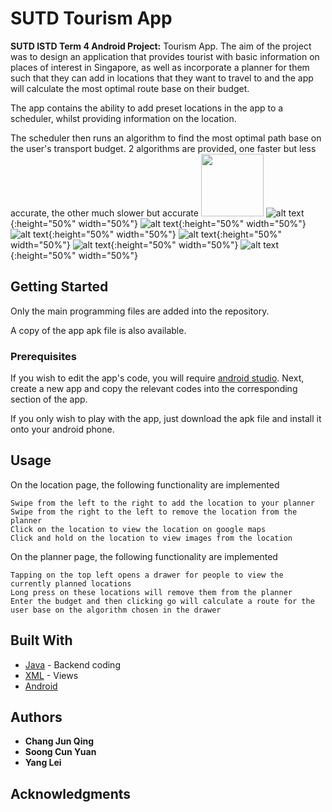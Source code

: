 # SUTD Tourism App

**SUTD ISTD Term 4 Android Project:** Tourism App.
The aim of the project was to design an application that provides tourist with basic information on places of interest in Singapore, as well as incorporate a planner for them such that they can add in locations that they want to travel to and the app will calculate the most optimal route base on their budget.

The app contains the ability to add preset locations in the app to a scheduler, whilst providing information on the location.

The scheduler then runs an algorithm to find the most optimal path base on the user's transport budget. 2 algorithms are provided, one faster but less accurate, the other much slower but accurate
<img src="images/upd1.jpg" width="100" height=auto>
![alt text](images/upd1.jpg){:height="50%" width="50%"}
![alt text](images/upd2.jpg){:height="50%" width="50%"}
![alt text](images/upd3.jpg){:height="50%" width="50%"}
![alt text](images/upd4.jpg){:height="50%" width="50%"}
![alt text](images/upd5.jpg){:height="50%" width="50%"}
![alt text](images/upd6.jpg){:height="50%" width="50%"}

## Getting Started

Only the main programming files are added into the repository.

A copy of the app apk file is also available.

### Prerequisites

If you wish to edit the app's code, you will require [android studio](https://developer.android.com/studio/index.html). Next, create a new app and copy the relevant codes into the corresponding section of the app.

If you only wish to play with the app, just download the apk file and install it onto your android phone.

## Usage

On the location page, the following functionality are implemented
```
Swipe from the left to the right to add the location to your planner
Swipe from the right to the left to remove the location from the planner
Click on the location to view the location on google maps
Click and hold on the location to view images from the location 
```

On the planner page, the following functionality are implemented
```
Tapping on the top left opens a drawer for people to view the currently planned locations
Long press on these locations will remove them from the planner
Enter the budget and then clicking go will calculate a route for the user base on the algorithm chosen in the drawer
```

## Built With

* [Java](https://java.com/en/) - Backend coding
* [XML](https://developer.mozilla.org/en-US/docs/XML_introduction) - Views
* [Android](https://developer.android.com/studio/index.html)

## Authors

* **Chang Jun Qing**
* **Soong Cun Yuan**
* **Yang Lei**

## Acknowledgments
